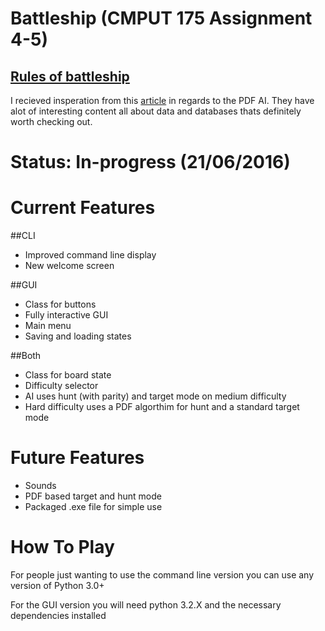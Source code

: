 # Battleship (CMPUT 175 Assignment 4-5)
  [Rules of battleship](https://en.wikipedia.org/wiki/Battleship_(game)#Description)
  ---
  I recieved insperation from this [article](http://www.datagenetics.com/blog/december32011/) in regards to the PDF AI. They have alot of interesting content all about data and databases thats definitely worth checking out. 
  
# Status: In-progress (21/06/2016)

# Current Features
##CLI
 - Improved command line display
 - New welcome screen
 
##GUI
 - Class for buttons
 - Fully interactive GUI
 - Main menu
 - Saving and loading states
 
##Both
- Class for board state 
- Difficulty selector
- AI uses hunt (with parity) and target mode on medium difficulty
- Hard difficulty uses a PDF algorthim for hunt and a standard target mode


# Future Features
- Sounds
- PDF based target and hunt mode
- Packaged .exe file for simple use

# How To Play

For people just wanting to use the command line version you can use any version of Python 3.0+ 

For the GUI version you will need python 3.2.X and the necessary dependencies installed
